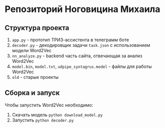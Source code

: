 # Репозиторий Ноговицина Михаила
## Структура проекта
1. `app.py` - прототип ТРИЗ-ассистента в телеграмм боте 
2. `decoder.py` -  декодировщик задачи `task.json` с использованием модели Word2Vec
3. `nn_analyze.py` - backend часть сайта, отвечающая за анализ Word2Vec
4. `model.bin`, `model.txt`, `udpipe_syntagrus.model` - файлы для работы Word2Vec
5. `old` - старые проекты

## Cборка и запуск
Чтобы запустить Word2Vec необходимо:
1. Скачать модель `python download_model.py`
2. Запустить `python decoder.py`